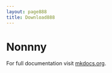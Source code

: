 ```yaml
---
layout: page888
title: Download888
---
```



# Nonnny

For full documentation visit [mkdocs.org](https://www.mkdocs.org).

